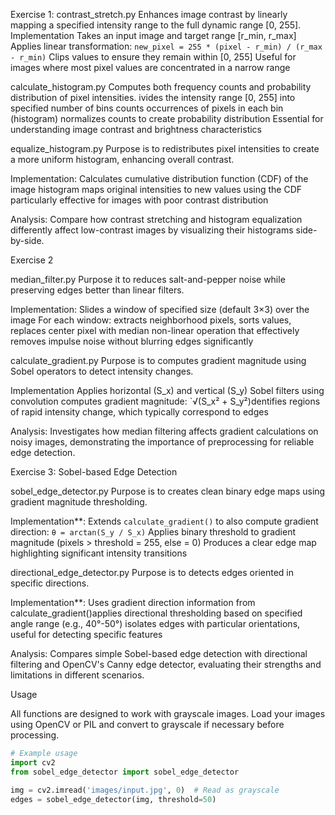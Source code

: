 Exercise 1:
contrast_stretch.py
Enhances image contrast by linearly mapping a specified intensity range to the full dynamic range [0, 255].
Implementation
Takes an input image and target range [r_min, r_max] Applies linear transformation: `new_pixel = 255 * (pixel - r_min) / (r_max - r_min)`  Clips values to ensure they remain within [0, 255] Useful for images where most pixel values are concentrated in a narrow range

calculate_histogram.py
Computes both frequency counts and probability distribution of pixel intensities. ivides the intensity range [0, 255] into specified number of bins counts occurrences of pixels in each bin (histogram) normalizes counts to create probability distribution Essential for understanding image contrast and brightness characteristics

equalize_histogram.py
Purpose is to redistributes pixel intensities to create a more uniform histogram, enhancing overall contrast.

Implementation:
Calculates cumulative distribution function (CDF) of the image histogram maps original intensities to new values using the CDF
particularly effective for images with poor contrast distribution

Analysis: Compare how contrast stretching and histogram equalization differently affect low-contrast images by visualizing their histograms side-by-side.

Exercise 2

median_filter.py
Purpose it to reduces salt-and-pepper noise while preserving edges better than linear filters.

Implementation:
Slides a window of specified size (default 3×3) over the image For each window: extracts neighborhood pixels, sorts values, replaces center pixel with median non-linear operation that effectively removes impulse noise without blurring edges significantly

calculate_gradient.py
Purpose is to computes gradient magnitude using Sobel operators to detect intensity changes.

Implementation
Applies horizontal (S_x) and vertical (S_y) Sobel filters using convolution computes gradient magnitude: `√(S_x² + S_y²)dentifies regions of rapid intensity change, which typically correspond to edges

Analysis: Investigates how median filtering affects gradient calculations on noisy images, demonstrating the importance of preprocessing for reliable edge detection.

Exercise 3: Sobel-based Edge Detection

sobel_edge_detector.py
Purpose is to creates clean binary edge maps using gradient magnitude thresholding.

Implementation**:
Extends `calculate_gradient()` to also compute gradient direction: `θ = arctan(S_y / S_x)` Applies binary threshold to gradient magnitude (pixels > threshold = 255, else = 0) Produces a clear edge map highlighting significant intensity transitions

directional_edge_detector.py
Purpose is to detects edges oriented in specific directions.

Implementation**:
Uses gradient direction information from calculate_gradient()applies directional thresholding based on specified angle range (e.g., 40°-50°) isolates edges with particular orientations, useful for detecting specific features

Analysis: Compares simple Sobel-based edge detection with directional filtering and OpenCV's Canny edge detector, evaluating their strengths and limitations in different scenarios.

Usage

All functions are designed to work with grayscale images. Load your images using OpenCV or PIL and convert to grayscale if necessary before processing.

```python
# Example usage
import cv2
from sobel_edge_detector import sobel_edge_detector

img = cv2.imread('images/input.jpg', 0)  # Read as grayscale
edges = sobel_edge_detector(img, threshold=50)

